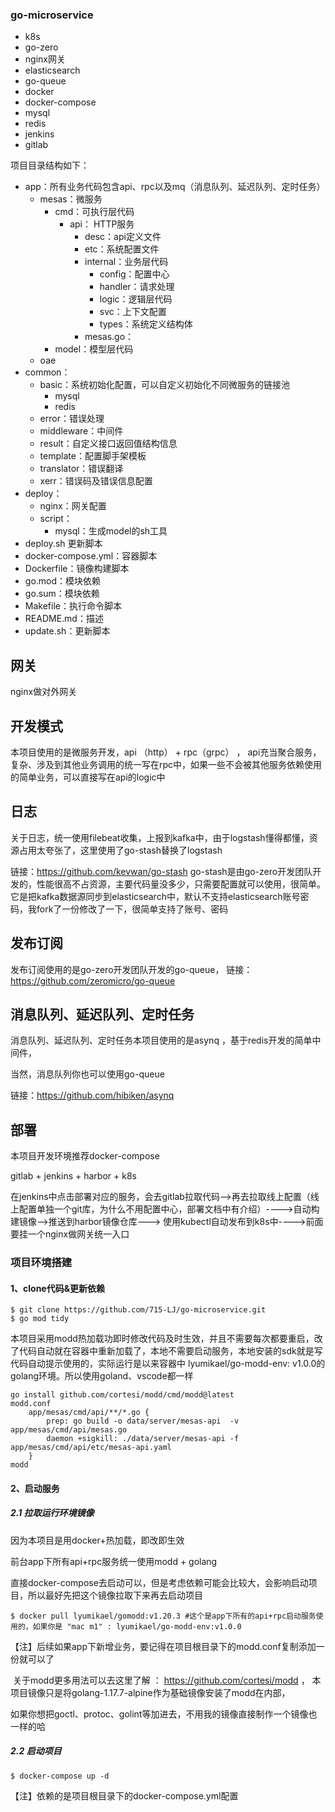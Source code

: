 ### go-microservice

- k8s
- go-zero
- nginx网关
- elasticsearch
- go-queue
- docker
- docker-compose
- mysql
- redis
- jenkins
- gitlab

项目目录结构如下：

- app：所有业务代码包含api、rpc以及mq（消息队列、延迟队列、定时任务）
    - mesas：微服务
        - cmd：可执行层代码
            - api： HTTP服务
                - desc：api定义文件
                - etc：系统配置文件
                - internal：业务层代码
                    - config：配置中心
                    - handler：请求处理
                    - logic：逻辑层代码
                    - svc：上下文配置
                    - types：系统定义结构体
                - mesas.go：
        - model：模型层代码
    - oae
- common：
    - basic：系统初始化配置，可以自定义初始化不同微服务的链接池
        - mysql
        - redis
    - error：错误处理
    - middleware：中间件
    - result：自定义接口返回值结构信息
    - template：配置脚手架模板
    - translator：错误翻译
    - xerr：错误码及错误信息配置
- deploy：
    - nginx：网关配置
    - script：
        - mysql：生成model的sh工具
- deploy.sh 更新脚本
- docker-compose.yml：容器脚本
- Dockerfile：镜像构建脚本
- go.mod：模块依赖
- go.sum：模块依赖
- Makefile：执行命令脚本
- README.md：描述
- update.sh：更新脚本

## 网关

nginx做对外网关

## 开发模式

本项目使用的是微服务开发，api （http） + rpc（grpc） ， api充当聚合服务，复杂、涉及到其他业务调用的统一写在rpc中，如果一些不会被其他服务依赖使用的简单业务，可以直接写在api的logic中

## 日志

关于日志，统一使用filebeat收集，上报到kafka中，由于logstash懂得都懂，资源占用太夸张了，这里使用了go-stash替换了logstash

链接：https://github.com/kevwan/go-stash
go-stash是由go-zero开发团队开发的，性能很高不占资源，主要代码量没多少，只需要配置就可以使用，很简单。它是把kafka数据源同步到elasticsearch中，默认不支持elasticsearch账号密码，我fork了一份修改了一下，很简单支持了账号、密码

## 发布订阅

发布订阅使用的是go-zero开发团队开发的go-queue， 链接：https://github.com/zeromicro/go-queue

## 消息队列、延迟队列、定时任务

消息队列、延迟队列、定时任务本项目使用的是asynq ，基于redis开发的简单中间件，

当然，消息队列你也可以使用go-queue

链接：https://github.com/hibiken/asynq

## 部署

本项目开发环境推荐docker-compose

gitlab + jenkins + harbor + k8s

在jenkins中点击部署对应的服务，会去gitlab拉取代码-->再去拉取线上配置（线上配置单独一个git库，为什么不用配置中心，部署文档中有介绍）---->自动构建镜像-->推送到harbor镜像仓库--->
使用kubectl自动发布到k8s中---->前面要挂一个nginx做网关统一入口

### 项目环境搭建

#### 1、clone代码&更新依赖

```shell
$ git clone https://github.com/715-LJ/go-microservice.git
$ go mod tidy
```

本项目采用modd热加载功即时修改代码及时生效，并且不需要每次都要重启，改了代码自动就在容器中重新加载了，本地不需要启动服务，本地安装的sdk就是写代码自动提示使用的，实际运行是以来容器中 lyumikael/go-modd-env:
v1.0.0的golang环境。所以使用goland、vscode都一样

```shell
go install github.com/cortesi/modd/cmd/modd@latest
modd.conf
    app/mesas/cmd/api/**/*.go {
        prep: go build -o data/server/mesas-api  -v app/mesas/cmd/api/mesas.go
        daemon +sigkill: ./data/server/mesas-api -f app/mesas/cmd/api/etc/mesas-api.yaml
    }
modd
```

#### 2、启动服务

##### 2.1 拉取运行环境镜像

因为本项目是用docker+热加载，即改即生效

前台app下所有api+rpc服务统一使用modd + golang

直接docker-compose去启动可以，但是考虑依赖可能会比较大，会影响启动项目，所以最好先把这个镜像拉取下来再去启动项目

```shell
$ docker pull lyumikael/gomodd:v1.20.3 #这个是app下所有的api+rpc启动服务使用的，如果你是 "mac m1" : lyumikael/go-modd-env:v1.0.0
```

【注】后续如果app下新增业务，要记得在项目根目录下的modd.conf复制添加一份就可以了

​ 关于modd更多用法可以去这里了解 ： https://github.com/cortesi/modd ， 本项目镜像只是将golang-1.17.7-alpine作为基础镜像安装了modd在内部，

如果你想把goctl、protoc、golint等加进去，不用我的镜像直接制作一个镜像也一样的哈

##### 2.2 启动项目

```shell
$ docker-compose up -d 
```

【注】依赖的是项目根目录下的docker-compose.yml配置

